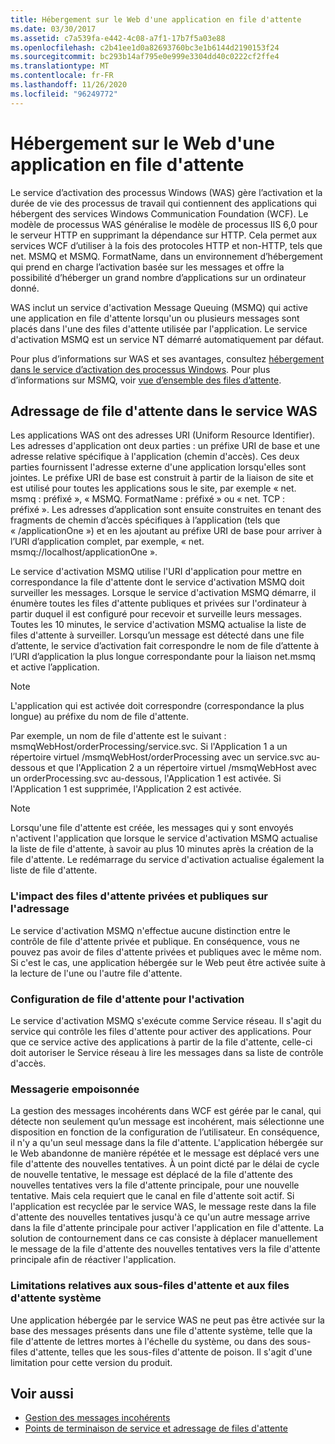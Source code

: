 ```yaml
---
title: Hébergement sur le Web d'une application en file d'attente
ms.date: 03/30/2017
ms.assetid: c7a539fa-e442-4c08-a7f1-17b7f5a03e88
ms.openlocfilehash: c2b41ee1d0a82693760bc3e1b6144d2190153f24
ms.sourcegitcommit: bc293b14af795e0e999e3304dd40c0222cf2ffe4
ms.translationtype: MT
ms.contentlocale: fr-FR
ms.lasthandoff: 11/26/2020
ms.locfileid: "96249772"
---
```

# <a name="web-hosting-a-queued-application"></a>Hébergement sur le Web d'une application en file d'attente

Le service d’activation des processus Windows (WAS) gère l’activation et la durée de vie des processus de travail qui contiennent des applications qui hébergent des services Windows Communication Foundation (WCF). Le modèle de processus WAS généralise le modèle de processus IIS 6,0 pour le serveur HTTP en supprimant la dépendance sur HTTP. Cela permet aux services WCF d’utiliser à la fois des protocoles HTTP et non-HTTP, tels que net. MSMQ et MSMQ. FormatName, dans un environnement d’hébergement qui prend en charge l’activation basée sur les messages et offre la possibilité d’héberger un grand nombre d’applications sur un ordinateur donné.  
  
 WAS inclut un service d'activation Message Queuing (MSMQ) qui active une application en file d'attente lorsqu'un ou plusieurs messages sont placés dans l'une des files d'attente utilisée par l'application. Le service d'activation MSMQ est un service NT démarré automatiquement par défaut.  
  
 Pour plus d’informations sur WAS et ses avantages, consultez [hébergement dans le service d’activation des processus Windows](hosting-in-windows-process-activation-service.md). Pour plus d’informations sur MSMQ, voir [vue d’ensemble des files d’attente](queues-overview.md).
  
## <a name="queue-addressing-in-was"></a>Adressage de file d'attente dans le service WAS  

 Les applications WAS ont des adresses URI (Uniform Resource Identifier). Les adresses d'application ont deux parties : un préfixe URI de base et une adresse relative spécifique à l'application (chemin d'accès). Ces deux parties fournissent l'adresse externe d'une application lorsqu'elles sont jointes. Le préfixe URI de base est construit à partir de la liaison de site et est utilisé pour toutes les applications sous le site, par exemple « net. msmq : préfixé », « MSMQ. FormatName : préfixé » ou « net. TCP : préfixé ». Les adresses d’application sont ensuite construites en tenant des fragments de chemin d’accès spécifiques à l’application (tels que « /applicationOne ») et en les ajoutant au préfixe URI de base pour arriver à l’URI d’application complet, par exemple, « net. msmq://localhost/applicationOne ».  
  
 Le service d'activation MSMQ utilise l'URI d'application pour mettre en correspondance la file d'attente dont le service d'activation MSMQ doit surveiller les messages. Lorsque le service d'activation MSMQ démarre, il énumère toutes les files d'attente publiques et privées sur l'ordinateur à partir duquel il est configuré pour recevoir et surveille leurs messages. Toutes les 10 minutes, le service d'activation MSMQ actualise la liste de files d'attente à surveiller. Lorsqu’un message est détecté dans une file d’attente, le service d’activation fait correspondre le nom de file d’attente à l’URI d’application la plus longue correspondante pour la liaison net.msmq et active l’application.  
  
> [!NOTE]
> L'application qui est activée doit correspondre (correspondance la plus longue) au préfixe du nom de file d'attente.  
  
 Par exemple, un nom de file d'attente est le suivant : msmqWebHost/orderProcessing/service.svc. Si l'Application 1 a un répertoire virtuel /msmqWebHost/orderProcessing avec un service.svc au-dessous et que l'Application 2 a un répertoire virtuel /msmqWebHost avec un orderProcessing.svc au-dessous, l'Application 1 est activée. Si l'Application 1 est supprimée, l'Application 2 est activée.  
  
> [!NOTE]
> Lorsqu'une file d'attente est créée, les messages qui y sont envoyés n'activent l'application que lorsque le service d'activation MSMQ actualise la liste de file d'attente, à savoir au plus 10 minutes après la création de la file d'attente. Le redémarrage du service d'activation actualise également la liste de file d'attente.  
  
### <a name="the-effect-of-private-and-public-queues-on-addressing"></a>L'impact des files d'attente privées et publiques sur l'adressage  

 Le service d'activation MSMQ n'effectue aucune distinction entre le contrôle de file d'attente privée et publique. En conséquence, vous ne pouvez pas avoir de files d'attente privées et publiques avec le même nom. Si c'est le cas, une application hébergée sur le Web peut être activée suite à la lecture de l'une ou l'autre file d'attente.  
  
### <a name="queue-configuration-for-activation"></a>Configuration de file d'attente pour l'activation  

 Le service d'activation MSMQ s'exécute comme Service réseau. Il s'agit du service qui contrôle les files d'attente pour activer des applications. Pour que ce service active des applications à partir de la file d'attente, celle-ci doit autoriser le Service réseau à lire les messages dans sa liste de contrôle d'accès.  
  
### <a name="poison-messaging"></a>Messagerie empoisonnée  

 La gestion des messages incohérents dans WCF est gérée par le canal, qui détecte non seulement qu’un message est incohérent, mais sélectionne une disposition en fonction de la configuration de l’utilisateur. En conséquence, il n'y a qu'un seul message dans la file d'attente. L'application hébergée sur le Web abandonne de manière répétée et le message est déplacé vers une file d'attente des nouvelles tentatives. À un point dicté par le délai de cycle de nouvelle tentative, le message est déplacé de la file d'attente des nouvelles tentatives vers la file d'attente principale, pour une nouvelle tentative. Mais cela requiert que le canal en file d'attente soit actif. Si l'application est recyclée par le service WAS, le message reste dans la file d'attente des nouvelles tentatives jusqu'à ce qu'un autre message arrive dans la file d'attente principale pour activer l'application en file d'attente. La solution de contournement dans ce cas consiste à déplacer manuellement le message de la file d'attente des nouvelles tentatives vers la file d'attente principale afin de réactiver l'application.  
  
### <a name="subqueue-and-system-queue-caveat"></a>Limitations relatives aux sous-files d'attente et aux files d'attente système  

 Une application hébergée par le service WAS ne peut pas être activée sur la base des messages présents dans une file d'attente système, telle que la file d'attente de lettres mortes à l'échelle du système, ou dans des sous-files d'attente, telles que les sous-files d'attente de poison. Il s'agit d'une limitation pour cette version du produit.  
  
## <a name="see-also"></a>Voir aussi

- [Gestion des messages incohérents](poison-message-handling.md)
- [Points de terminaison de service et adressage de files d'attente](service-endpoints-and-queue-addressing.md)
